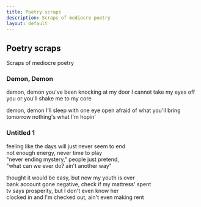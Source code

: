 ```yaml
---
title: Poetry scraps
description: Scraps of mediocre poetry
layout: default
---
```

## Poetry scraps
<p class="lead">Scraps of mediocre poetry</p>

### Demon, Demon
demon, demon
you've been knocking at my door
I cannot take my eyes off you
or you'll shake me to my core

demon, demon
I'll sleep with one eye open
afraid of what you'll bring tomorrow
nothing's what I'm hopin'

### Untitled 1
feeling like the days will just never seem to end  
not enough energy, never time to play  
"never ending mystery," people just pretend,  
"what can we ever do? ain't another way"

thought it would be easy, but now my youth is over  
bank account gone negative, check if my mattress' spent  
tv says prosperity, but I don't even know her  
clocked in and I'm checked out, ain't even making rent
